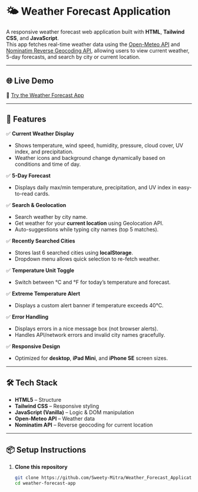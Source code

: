 # 🌤 Weather Forecast Application

A responsive weather forecast web application built with **HTML**, **Tailwind CSS**, and **JavaScript**.  
This app fetches real-time weather data using the [Open-Meteo API](https://open-meteo.com/) and [Nominatim Reverse Geocoding API](https://nominatim.org/), allowing users to view current weather, 5-day forecasts, and search by city or current location.

---

## 🌐 Live Demo

🔗 [Try the Weather Forecast App](https://sweety-mitra.github.io/Weather_Forecast_Application/)

---

## 🚀 Features

✅ **Current Weather Display**  
- Shows temperature, wind speed, humidity, pressure, cloud cover, UV index, and precipitation.  
- Weather icons and background change dynamically based on conditions and time of day.  

✅ **5-Day Forecast**  
- Displays daily max/min temperature, precipitation, and UV index in easy-to-read cards.  

✅ **Search & Geolocation**  
- Search weather by city name.  
- Get weather for your **current location** using Geolocation API.  
- Auto-suggestions while typing city names (top 5 matches).  

✅ **Recently Searched Cities**  
- Stores last 6 searched cities using **localStorage**.  
- Dropdown menu allows quick selection to re-fetch weather.  

✅ **Temperature Unit Toggle**  
- Switch between °C and °F for today’s temperature and forecast.  

✅ **Extreme Temperature Alert**  
- Displays a custom alert banner if temperature exceeds 40°C.  

✅ **Error Handling**  
- Displays errors in a nice message box (not browser alerts).  
- Handles API/network errors and invalid city names gracefully.  

✅ **Responsive Design**  
- Optimized for **desktop**, **iPad Mini**, and **iPhone SE** screen sizes.

---

## 🛠️ Tech Stack

- **HTML5** – Structure  
- **Tailwind CSS** – Responsive styling  
- **JavaScript (Vanilla)** – Logic & DOM manipulation  
- **Open-Meteo API** – Weather data  
- **Nominatim API** – Reverse geocoding for current location  

---

## 📦 Setup Instructions

1. **Clone this repository**
   ```bash
   git clone https://github.com/Sweety-Mitra/Weather_Forecast_Application.git
   cd weather-forecast-app
